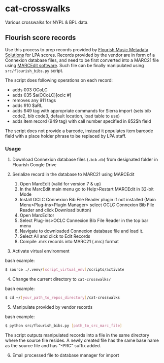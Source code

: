 # cat-crosswalks

Various crosswalks for NYPL & BPL data.

## Flourish score records

Use this process to prep records provided by [Flourish Music Metadata Solutions](http://www.flourishmusic.net/index.php) for LPA scores.
Records provided by the vendor are in form of a Connexion database files, and need to be first converted into a MARC21 file using [MARCEdit software](https://marcedit.reeset.net/). Such file can be finally manipulated using `src/flourish_bibs.py` script.

The script does following operations on each record:
* adds 003  OCoLC
* adds 035  $a(OCoLC)[oclc #]
* removes any 911 tags
* adds 910  $aRL
* adds 949 tag with appropriate commands for Sierra import (sets bib code2, bib code3, default location, load table to use)
* adds item record (949 tag) with call number specified in 852$h field

The script does not provide a barcode, instead it populates item barcode field with a place holder phrase to be replaced by LPA staff. 

### Usage

1. Download Connexion database files (`.bib.db`) from designated folder in Flourish Google Drive
2. Serialize record in the database to MARC21 using MARCEdit
	1. Open MarcEdit (valid for version 7 & up)
	2. In the MarcEdit main menu go to Help>Restart MARCEdit in 32-bit Mode
	3. Install OCLC Connexion Bib File Reader plugin if not installed (Main Menu>Plug-ins>Plugin Manager> select OCLC Connexion Bib File Reader and click Download button)
	4. Open MarcEditor
	5. Select Plug-ins>OCLC Connexion Bib File Reader in the top bar menu
	6. Navigate to downloaded Connexion database file and load it.
	7. Select All and click to Edit Records
	8. Compile .mrk records into MARC21 (.mrc) format

3. Activate virtual environment

bash example:
```bash
$ source ./.venv/[script_virtual_env]/scripts/activate
```

4. Change the current directory to `cat-crosswalks/`

bash example:
```bash
$ cd ~/[your_path_to_repos_directory]/cat-crosswalks
```

5. Manipulate provided by vendor records

bash example:
```bash
$ python src/flourish_bibs.py [path_to_src_marc_file]
```

The script outputs manipulated records into a file in the same directory where the source file resides. A newly created file has the same base name as the source file and has "-PRC" suffix added.

6. Email processed file to database manager for import


